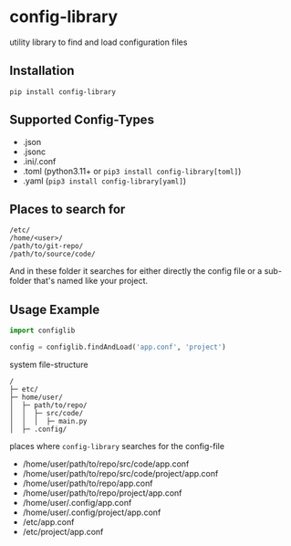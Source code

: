 # config-library
utility library to find and load configuration files

## Installation
`pip install config-library`

## Supported Config-Types
- .json
- .jsonc
- .ini/.conf
- .toml (python3.11+ or `pip3 install config-library[toml]`)
- .yaml (`pip3 install config-library[yaml]`)

## Places to search for

```
/etc/
/home/<user>/
/path/to/git-repo/
/path/to/source/code/
```

And in these folder it searches for either directly the config file or a sub-folder that's named like your project.

## Usage Example

```python
import configlib

config = configlib.findAndLoad('app.conf', 'project')
```
system file-structure
```
/
├─ etc/
├─ home/user/
│  ├─ path/to/repo/
│  │  ├─ src/code/
│  │  │  ├─ main.py
│  ├─ .config/
```
places where `config-library` searches for the config-file
- /home/user/path/to/repo/src/code/app.conf
- /home/user/path/to/repo/src/code/project/app.conf
- /home/user/path/to/repo/app.conf
- /home/user/path/to/repo/project/app.conf
- /home/user/.config/app.conf
- /home/user/.config/project/app.conf
- /etc/app.conf
- /etc/project/app.conf
